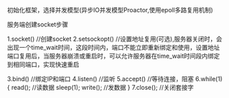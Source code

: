 初始化框架，选择并发模型(异步IO并发模型Proactor,使用epoll多路复用机制)

服务端创建socket步骤

1.socket()      //创建socket
2.setsockopt()  //设置地址复用(可选),服务器关闭时，会出现一个time_wait时间，这段时间内，端口不能立即重新绑定和使用，设置地址端口复用后，当服务器崩溃或重启时，可以允许服务器在time_wait时间段内绑定 到相同端口，实现快速重启

3.bind()        //绑定IP和端口
4.listen()      //监听
5.accept()      //等待连接，阻塞
6.while(1){
    read();     //读数据
    sleep(1);
    write();    //发数据
}
7.close();      //关闭套接字